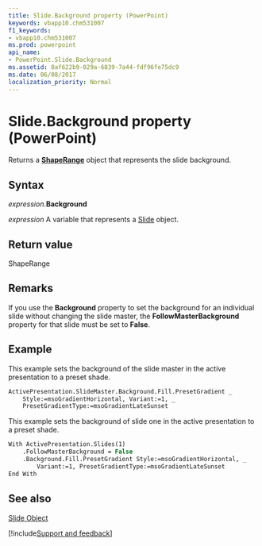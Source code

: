 ```yaml
---
title: Slide.Background property (PowerPoint)
keywords: vbapp10.chm531007
f1_keywords:
- vbapp10.chm531007
ms.prod: powerpoint
api_name:
- PowerPoint.Slide.Background
ms.assetid: 8af622b9-029a-6839-7a44-fdf96fe75dc9
ms.date: 06/08/2017
localization_priority: Normal
---
```



# Slide.Background property (PowerPoint)

Returns a  **[ShapeRange](PowerPoint.ShapeRange.md)** object that represents the slide background.


## Syntax

_expression_.**Background**

 _expression_ A variable that represents a [Slide](./PowerPoint.Slide.md) object.


## Return value

ShapeRange


## Remarks

If you use the  **Background** property to set the background for an individual slide without changing the slide master, the **FollowMasterBackground** property for that slide must be set to **False**.


## Example

This example sets the background of the slide master in the active presentation to a preset shade.


```vb
ActivePresentation.SlideMaster.Background.Fill.PresetGradient _
    Style:=msoGradientHorizontal, Variant:=1, _
    PresetGradientType:=msoGradientLateSunset
```

This example sets the background of slide one in the active presentation to a preset shade.




```vb
With ActivePresentation.Slides(1)
    .FollowMasterBackground = False
    .Background.Fill.PresetGradient Style:=msoGradientHorizontal, _
        Variant:=1, PresetGradientType:=msoGradientLateSunset
End With
```


## See also


[Slide Object](PowerPoint.Slide.md)

[!include[Support and feedback](~/includes/feedback-boilerplate.md)]